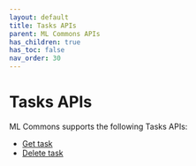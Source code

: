 ```yaml
---
layout: default
title: Tasks APIs
parent: ML Commons APIs
has_children: true
has_toc: false
nav_order: 30
---
```


# Tasks APIs

ML Commons supports the following Tasks APIs:

- [Get task]({{site.url}}{{site.baseurl}}/ml-commons-plugin/api/tasks-apis/get-task/)
- [Delete task]({{site.url}}{{site.baseurl}}/ml-commons-plugin/api/tasks-apis/delete-task/)
